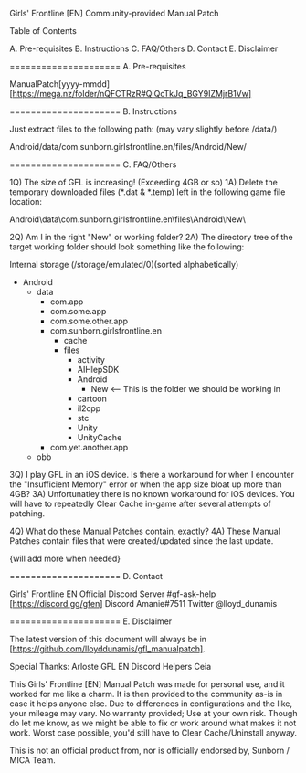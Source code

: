 Girls' Frontline [EN]
Community-provided Manual Patch


Table of Contents

A. Pre-requisites
B. Instructions
C. FAQ/Others
D. Contact
E. Disclaimer


===================== A. Pre-requisites

ManualPatch[yyyy-mmdd]  [https://mega.nz/folder/nQFCTRzR#QiQcTkJq_BGY9IZMjrB1Vw]


===================== B. Instructions

Just extract files to the following path: (may vary slightly before /data/)

Android/data/com.sunborn.girlsfrontline.en/files/Android/New/


===================== C. FAQ/Others

1Q) The size of GFL is increasing! (Exceeding 4GB or so)
1A) Delete the temporary downloaded files (*.dat & *.temp) left in the following game file location:

Android\data\com.sunborn.girlsfrontline.en\files\Android\New\

2Q) Am I in the right "New" or working folder?
2A) The directory tree of the target working folder should look something like the following:

Internal storage (/storage/emulated/0)(sorted alphabetically)
- Android
  - data
    + com.app
    + com.some.app
    + com.some.other.app
    - com.sunborn.girlsfrontline.en
      + cache
      - files
        + activity
        + AIHlepSDK
        - Android
          + New        <-- This is the folder we should be working in
        + cartoon
        + il2cpp
        + stc
        + Unity
        + UnityCache
    + com.yet.another.app
  + obb

3Q) I play GFL in an iOS device. Is there a workaround for when I encounter the "Insufficient Memory" error or when the app size bloat up more than 4GB?
3A) Unfortunatley there is no known workaround for iOS devices. You will have to repeatedly Clear Cache in-game after several attempts of patching.

4Q) What do these Manual Patches contain, exactly?
4A) These Manual Patches contain files that were created/updated since the last update.

{will add more when needed}


===================== D. Contact

Girls' Frontline EN Official Discord Server #gf-ask-help  [https://discord.gg/gfen]
Discord Amanie#7511
Twitter @lloyd_dunamis


===================== E. Disclaimer

The latest version of this document will always be in [https://github.com/lloyddunamis/gfl_manualpatch].

Special Thanks:
  Arloste
  GFL EN Discord Helpers
  Ceia


This Girls' Frontline [EN] Manual Patch was made for personal use, and it worked for me like a charm.
It is then provided to the community as-is in case it helps anyone else.
Due to differences in configurations and the like, your mileage may vary.
No warranty provided; Use at your own risk.
Though do let me know, as we might be able to fix or work around what makes it not work.
Worst case possible, you'd still have to Clear Cache/Uninstall anyway.

This is not an official product from, nor is officially endorsed by, Sunborn / MICA Team.

